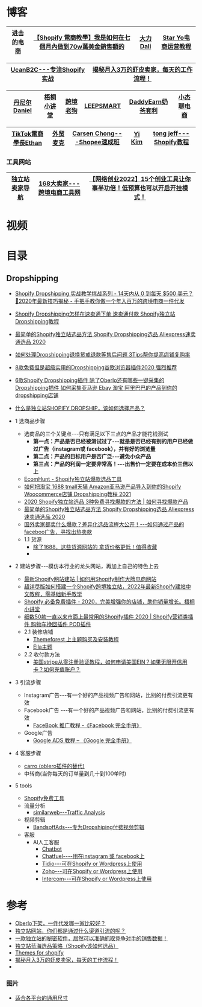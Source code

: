 
# 博客

[进击的电商](https://www.youtube.com/channel/UCFsap4oyI_kTM9DkZ3gkxeQ)|[【Shopify 電商教學】我是如何在七個月內做到70w萬美金銷售額的 ](https://www.youtube.com/watch?v=bObwG2WidR8)|[大力Dali](https://www.youtube.com/channel/UCi_9a7QLXHUEcyrxP2Uva0A)|[Star Yo电商运营教程](https://www.youtube.com/c/StarYo)|
---|---|---|---|

[UcanB2C---专注Shopify实战](https://www.ucanb2c.com/shopify/)|[揭秘月入3万的虾皮卖家，每天的工作流程！](https://www.youtube.com/watch?v=ACnsCHp8DrY)|
---|---|

[丹尼尔Daniel](https://www.youtube.com/c/%E4%B8%B9%E5%B0%BC%E5%B0%94Daniel/videos)|[梧桐小讲堂](https://www.youtube.com/c/%E6%A2%A7%E6%A1%90%E5%B0%8F%E8%AE%B2%E5%A0%82)|[跨境老狗](https://www.youtube.com/channel/UCR4ITL1X3zi9V5o_U57-45g/videos)|[LEEPSMART](https://www.youtube.com/c/LEEPSMART/videos)|[DaddyEarn奶爸套利](https://www.youtube.com/c/DaddyEarn%E5%A5%B6%E7%88%B8%E5%A5%97%E5%88%A9/videos)|[小杰聊电商](https://www.youtube.com/channel/UCouDXOCkhljDoCi1_yrRF3Q)|
---|---|---|---|---|---|

[TikTok電商學長Ethan](https://www.youtube.com/c/TikTok%E9%9B%BB%E5%95%86%E5%AD%B8%E9%95%B7Ethan/videos)|[外贸麦克](https://www.youtube.com/channel/UCOy29uWmed6CePBHcCokk7g)|[Carsen Chong---Shopee速成班](https://www.youtube.com/c/CarsenChong%E5%B0%8F%E8%83%96fb%E8%90%A5%E9%94%80%E4%B8%93%E5%AE%B6)|[Yi Kim](https://www.youtube.com/channel/UCKYcMcWGM9jfbVfDpneMmdw/videos)|[tong jeff---Shopify教程](https://www.youtube.com/channel/UCIePq0hElXS2ME5w_QhpL0w/videos)|
---|---|---|---|---|

### 工具网站

[独立站卖家导航](https://www.dlz123.cn/)|[168大卖家---跨境电商工具网](https://168dmj.com/shopify-zhuti-tuijian)|[【网络创业2022】15个创业工具让你事半功倍！低预算也可以开启开挂模式！](https://www.youtube.com/watch?v=vTx0Qw_KOEg)|
---|---|---|






# 视频

# 目录

## Dropshipping
* [Shopify Dropshipping 实战教学挑战系列 - 14天内从 0 到每天 $500 美元？🤩2020年最新技巧揭秘 - 手把手教你做一个年入百万的跨境电商一件代发](https://www.youtube.com/watch?v=GizuiCy3SPs&list=PLfUBKz8xg22BGDikv0RdWH4VSjiaB_5d1)
* [Shopify Dropshipping怎样在速卖通下单 速卖通付款 Shopify独立站 Dropshipping教程](https://www.youtube.com/watch?v=cIPQXTxSoCI)
* [最简单的Shopify独立站选品方法 Shopify Dropshipping选品 Aliexpress速卖通选品 2020](https://www.youtube.com/watch?v=be3c-85LQyw&list=PLUC7G8JqSGKy8l0_fzkDgoj4NVimHgOrP&index=4)
* [如何处理Dropshipping退换货或退款等售后问题 3Tips帮你提高店铺复购率](https://www.youtube.com/watch?v=PdeiA1fa0aA&list=PLUC7G8JqSGKy8l0_fzkDgoj4NVimHgOrP&index=7)
* [8款免费但是超级实用的Dropshipping谷歌浏览器插件2020 强烈推荐](https://www.youtube.com/watch?v=FkwICQwyl4g&list=PLUC7G8JqSGKy8l0_fzkDgoj4NVimHgOrP&index=9)
* [6款Shopify Dropshipping插件 除了Oberlo还有哪些一键采集的Dropshipping插件 如何采集亚马逊 Ebay 淘宝 阿里巴巴的产品到你的dropshipping店铺](https://www.youtube.com/watch?v=fRAmIl4KkPo)
* [什么是独立站SHOPIFY DROPSHIP，该如何选择产品？](https://www.youtube.com/watch?v=2COBH3dcPaU)


* 1 选商品步骤
  * 选商品的三个关键点---只有满足以下三点的产品才能花钱测试
    * **第一点：产品是否已经被测试过了---就是是否已经有别的用户已经做过广告（instagram或 facebook），并有好的浏览量**
    * **第二点：产品的目标用户是否广泛---避免小众产品**  
    * **第三点：产品的利润一定要非常高！---出售价一定要在成本价三倍以上**
  * [EcomHunt - Shopify独立站爆款选品工具](https://www.youtube.com/watch?v=06AZa_IbHDc)
  * [如何把淘宝 1688 tmall天猫 Amazon亚马逊产品导入到你的Shopify Woocommerce店铺 Dropshipping教程 2021](https://www.youtube.com/watch?v=Ony8g71HCQ4&list=PLUC7G8JqSGKy8l0_fzkDgoj4NVimHgOrP&index=11)
  * [2020 Shopify独立站选品 3种免费寻找爆款的方法 | 如何寻找爆款产品](https://www.youtube.com/watch?v=I9JsbmJqID4&list=PLUC7G8JqSGKy8l0_fzkDgoj4NVimHgOrP)
  * [最简单的Shopify独立站选品方法 Shopify Dropshipping选品 Aliexpress速卖通选品 2020](https://www.youtube.com/watch?v=be3c-85LQyw&list=PLUC7G8JqSGKy8l0_fzkDgoj4NVimHgOrP&index=4)
  * [国外卖家都卖什么爆款？差异化选品流程大公开！---如何通过产品的faceboo广告，寻找出热卖款](https://www.youtube.com/watch?v=vOKNjn3-IQc)
  * 1.1 货源
    * [除了1688，这些货源网站的 拿货价格更低！值得收藏](https://www.youtube.com/watch?v=tJV6T5VKqfE)
    * []()
* 2 建站步骤---模仿本行业的龙头网站，再加上自己的特色上去
  * [最新Shopify网站建站 | 如何用Shopify制作大牌电商网站](https://www.youtube.com/watch?v=eTpJSDj2pAs)
  * [超详尽版如何搭建一个Shopify跨境独立站，2022年最新Shopify建站中文教程，零基础新手教学](https://www.youtube.com/watch?v=wtQNNbe1z-g&t=870s)
  * [Shopify 必备免费插件 - 2020，完美增强你的店铺，助你销量增长。梧桐小讲堂](https://www.youtube.com/watch?v=q11OQROgguo&list=PLTjPjHa6Nol1LHP4OakcaE3QlN5PnSG08&index=5)
  * [细数50款一直以来市面上最常用的Shopify插件 2020 | Shopify营销类插件 购物车挽回插件 POD插件](https://www.youtube.com/watch?v=aCOFrFqFCPc)
  * 2.1 装修店铺
    * [Themeforest 上主题购买及安装教程](https://www.waimaob2c.com/themeforest) 
    * [Ella主题](http://preview.themeforest.net/item/ella-responsive-shopify-template/full_screen_preview/9691007?_ga=2.144687795.748618393.1666759517-1381158030.1664660232&_gac=1.113511797.1666661626.CjwKCAjw79iaBhAJEiwAPYwoCH16vhHigSIHCfnrmkFdB3SiE-4RQa027N5ZzRBbu3YHPupUdvEhphoC_hQQAvD_BwE)
  * 2.2 收付款方法
    * [美国stripe从零注册验证教程，如何申请美国EIN？如果无限开信用卡？如何充值账户？](https://www.youtube.com/watch?v=TQKIjscaKuI)
* 3 引流步骤
  * Instagram广告---有一个好的产品视频广告和网站，比别的付费引流更有效
  * Facebook广告 ---有一个好的产品视频广告和网站，比别的付费引流更有效
    * [FaceBook 推广教程 -《Facebook 完全手册》](https://www.ucanb2c.com/facebook/) 
  * Google广告
    * [Google ADS 教程 – 《Google 完全手册》](https://www.ucanb2c.com/google/) 
* 4 客服步骤
  * [carro (oblero插件的替代) ](https://www.getcarro.com/)
  * 中转商(当你每天的订单量到几十到100单时) 
* 5 tools
  * [Shopify免费工具](https://www.shopify.com/zh/tools) 
  * 流量分析  
    * [similarweb---Traffic Analysis](https://www.similarweb.com/corp/lps/similarweb-traffic-analysis/?utm_medium=ppc&utm_source=adwords&utm_campaign=brand_na_na_na_na_brand_usaca_Oct_21&utm_id=289647072&utm_content=397948175168&utm_term=similarweb&utm_network=g&utm_group=23062293792&utm_placement=&utm_matchtype=e&utm_adposition=&utm_id=289647072&utm_content=397948175168&utm_term=similarweb&utm_network=g&utm_group=23062293792&utm_placement=&utm_matchtype=e&utm_adposition=&affiliate_id=similarweb&gclid=Cj0KCQjwyt-ZBhCNARIsAKH1177jQTsgwTYx0Y9XQK2AQDNdSC0tCORvGltTVLH2hDF0roaLwEbPDnYaAvo2EALw_wcB)
  * 视频剪辑
    * [BandsoffAds---专为Dropshiping付费视频剪辑 ](https://bandsoffads.com/?gclid=Cj0KCQjwyt-ZBhCNARIsAKH1177eaqeGOJnXr0Dl768celERSymG496BQoa6n0cZg9wF-YVMboVZO_IaAv0eEALw_wcB)
  * 客服
    * AI人工客服
      * [Chatbot](https://www.chatbot.com/)  
      * [Chatfuel----用在instagram 或 facebook上](https://chatfuel.com/)
      * [Tidio---可在Shopify or Wordpress上使用](https://www.tidio.com/)
      * [Zoho---可在Shopify or Wordpress上使用](https://www.zoho.com/)
      * [Intercom---可在Shopify or Wordpress上使用](https://www.intercom.com/drlp/business-growth-sb?utm_source=google&utm_medium=sem&utm_campaign=16397789193&utm_term=intercom&utm_ad_collection=130765731341&_bt=598537376628&_bg=130765731341&utm_ad=598537376628&offer=sb-growth-trial&utm_campaign_name=go_b_pm_acq_core_demo_kw_pros_core-e_alls_alld_namer_us_en&utm_ad_collection_name=&utm_ad_name=sb-growth-trial_rsa_23q2&gclid=Cj0KCQjwyt-ZBhCNARIsAKH1175wLzsJMm5457pDzbGlDi07WPj95ROm1_Q_aRN1Soww3ohiV1e-eRkaAu1-EALw_wcB&gclsrc=aw.ds)

# 参考
* [Oberlo下架，一件代发哪一家比较好？](https://zhuanlan.zhihu.com/p/44393056)
* [独立站网站，你们都是通过什么渠道引流的呢？](https://www.zhihu.com/question/472920185/answer/2574433771)
* [一款独立站的秘密软件，居然可以准确抓取竞争对手的销售数据！](https://zhuanlan.zhihu.com/p/523216301)
* [独立站蓝海选品策略（Shopify该如何选品）](https://zhuanlan.zhihu.com/p/512968451)
* [Themes for shopify](https://themeforest.net/search/aaraa)
* [揭秘月入3万的虾皮卖家，每天的工作流程！](https://www.youtube.com/watch?v=ACnsCHp8DrY)
* []()
### 图片
* [适合各平台的通用尺寸](https://www.shopify.com/zh/tools/image-resizer)
